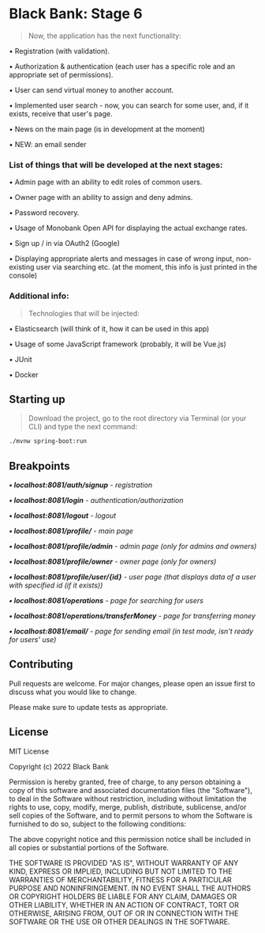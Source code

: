 # Black Bank: Stage 6

>Now, the application has the next functionality:

• Registration (with validation).

• Authorization & authentication (each user has a specific role and an appropriate set of permissions).

• User can send virtual money to another account.

• Implemented user search - now, you can search for some user, and, if it exists, receive that user's page.

• News on the main page (is in development at the moment)

• NEW: an email sender

### List of things that will be developed at the next stages:

• Admin page with an ability to edit roles of common users.

• Owner page with an ability to assign and deny admins.

• Password recovery.

• Usage of Monobank Open API for displaying the actual exchange rates.

• Sign up / in via OAuth2 (Google)

• Displaying appropriate alerts and messages in case of wrong input, non-existing user via searching etc. (at the moment, this info is just printed in the console)

### Additional info:

> Technologies that will be injected:

• Elasticsearch (will think of it, how it can be used in this app)

• Usage of some JavaScript framework (probably, it will be Vue.js)

• JUnit

• Docker


## Starting up

> Download the project, go to the root directory via Terminal (or your CLI) and type the next command:

```bash
./mvnw spring-boot:run
```

## Breakpoints

***• localhost:8081/auth/signup** - registration*

***• localhost:8081/login** - authentication/authorization*

***• localhost:8081/logout** - logout*

***• localhost:8081/profile/** - main page*

***• localhost:8081/profile/admin** - admin page (only for admins and owners)*

***• localhost:8081/profile/owner** - owner page (only for owners)*

***• localhost:8081/profile/user/{id}** - user page (that displays data of a user with specified id (if it exists))*

***• localhost:8081/operations** - page for searching for users*

***• localhost:8081/operations/transferMoney** - page for transferring money*

***• localhost:8081/email/** - page for sending email (in test mode, isn't ready for users' use)*

## Contributing
Pull requests are welcome. For major changes, please open an issue first to discuss what you would like to change.

Please make sure to update tests as appropriate.

## License
MIT License

Copyright (c) 2022 Black Bank

Permission is hereby granted, free of charge, to any person obtaining a copy
of this software and associated documentation files (the "Software"), to deal
in the Software without restriction, including without limitation the rights
to use, copy, modify, merge, publish, distribute, sublicense, and/or sell
copies of the Software, and to permit persons to whom the Software is
furnished to do so, subject to the following conditions:

The above copyright notice and this permission notice shall be included in all
copies or substantial portions of the Software.

THE SOFTWARE IS PROVIDED "AS IS", WITHOUT WARRANTY OF ANY KIND, EXPRESS OR
IMPLIED, INCLUDING BUT NOT LIMITED TO THE WARRANTIES OF MERCHANTABILITY,
FITNESS FOR A PARTICULAR PURPOSE AND NONINFRINGEMENT. IN NO EVENT SHALL THE
AUTHORS OR COPYRIGHT HOLDERS BE LIABLE FOR ANY CLAIM, DAMAGES OR OTHER
LIABILITY, WHETHER IN AN ACTION OF CONTRACT, TORT OR OTHERWISE, ARISING FROM,
OUT OF OR IN CONNECTION WITH THE SOFTWARE OR THE USE OR OTHER DEALINGS IN THE
SOFTWARE.
